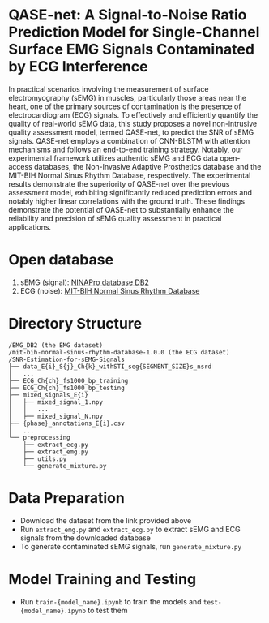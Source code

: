 # QASE-net: A Signal-to-Noise Ratio Prediction Model for Single-Channel Surface EMG Signals Contaminated by ECG Interference
In practical scenarios involving the measurement of surface electromyography (sEMG) in muscles, particularly those areas near the heart, one of the primary sources of contamination is the presence of electrocardiogram (ECG) signals. To effectively and efficiently quantify the quality of real-world sEMG data, this study proposes a novel non-intrusive quality assessment model, termed QASE-net, to predict the SNR of sEMG signals. QASE-net employs a combination of CNN-BLSTM with attention mechanisms and follows an end-to-end training strategy. Notably, our experimental framework utilizes authentic sEMG and ECG data open-access databases, the Non-Invasive Adaptive Prosthetics database and the MIT-BIH Normal Sinus Rhythm Database, respectively. The experimental results demonstrate the superiority of QASE-net over the previous assessment model, exhibiting significantly reduced prediction errors and notably higher linear correlations with the ground truth. These findings demonstrate the potential of QASE-net to substantially enhance the reliability and precision of sEMG quality assessment in practical applications.

# Open database
1. sEMG (signal): [NINAPro database DB2](http://ninaweb.hevs.ch/node/17)
2. ECG (noise): [MIT-BIH Normal Sinus Rhythm Database](https://www.physionet.org/content/nsrdb/1.0.0/) 

# Directory Structure
```
/EMG_DB2 (the EMG dataset)
/mit-bih-normal-sinus-rhythm-database-1.0.0 (the ECG dataset)
/SNR-Estimation-for-sEMG-Signals
├── data_E{i}_S{j}_Ch{k}_withSTI_seg{SEGMENT_SIZE}s_nsrd
│   ...
├── ECG_Ch{ch}_fs1000_bp_training
├── ECG_Ch{ch}_fs1000_bp_testing
├── mixed_signals_E{i}
│   ├── mixed_signal_1.npy
│   │   ...
│   ├── mixed_signal_N.npy
├── {phase}_annotations_E{i}.csv
│   ...
└── preprocessing
    ├── extract_ecg.py
    ├── extract_emg.py
    ├── utils.py
    └── generate_mixture.py
```  

# Data Preparation
* Download the dataset from the link provided above
* Run `extract_emg.py` and `extract_ecg.py` to extract sEMG and ECG signals from the downloaded database
* To generate contaminated sEMG signals, run `generate_mixture.py`

# Model Training and Testing
* Run `train-{model_name}.ipynb` to train the models and `test-{model_name}.ipynb` to test them
